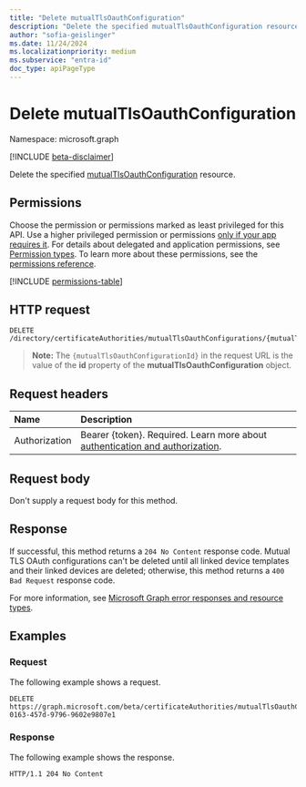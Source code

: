```yaml
---
title: "Delete mutualTlsOauthConfiguration"
description: "Delete the specified mutualTlsOauthConfiguration resource."
author: "sofia-geislinger"
ms.date: 11/24/2024
ms.localizationpriority: medium
ms.subservice: "entra-id"
doc_type: apiPageType
---
```


# Delete mutualTlsOauthConfiguration

Namespace: microsoft.graph

[!INCLUDE [beta-disclaimer](../../includes/beta-disclaimer.md)]

Delete the specified [mutualTlsOauthConfiguration](../resources/mutualtlsoauthconfiguration.md) resource.

## Permissions

Choose the permission or permissions marked as least privileged for this API. Use a higher privileged permission or permissions [only if your app requires it](/graph/permissions-overview#best-practices-for-using-microsoft-graph-permissions). For details about delegated and application permissions, see [Permission types](/graph/permissions-overview#permission-types). To learn more about these permissions, see the [permissions reference](/graph/permissions-reference).

<!-- {
  "blockType": "permissions",
  "name": "certificateauthoritypath-delete-mutualtlsoauthconfigurations-permissions"
}
-->
[!INCLUDE [permissions-table](../includes/permissions/certificateauthoritypath-delete-mutualtlsoauthconfigurations-permissions.md)]

## HTTP request

<!-- {
  "blockType": "ignored"
}
-->
``` http
DELETE /directory/certificateAuthorities/mutualTlsOauthConfigurations/{mutualTlsOauthConfigurationId}
```
> **Note:** The `{mutualTlsOauthConfigurationId}` in the request URL is the value of the **id** property of the **mutualTlsOauthConfiguration** object.

## Request headers

|Name|Description|
|:---|:---|
|Authorization|Bearer {token}. Required. Learn more about [authentication and authorization](/graph/auth/auth-concepts).|

## Request body

Don't supply a request body for this method.

## Response

If successful, this method returns a `204 No Content` response code. Mutual TLS OAuth configurations can't be deleted until all linked device templates and their linked devices are deleted; otherwise, this method returns a `400 Bad Request` response code.

For more information, see [Microsoft Graph error responses and resource types](/graph/errors).

## Examples

### Request

The following example shows a request.
<!-- {
  "blockType": "request",
  "name": "delete_mutualtlsoauthconfiguration"
}
-->
``` http
DELETE https://graph.microsoft.com/beta/certificateAuthorities/mutualTlsOauthConfigurations/2d62b12a-0163-457d-9796-9602e9807e1
```

### Response

The following example shows the response.
<!-- {
  "blockType": "response",
  "truncated": true
}
-->
``` http
HTTP/1.1 204 No Content
```

